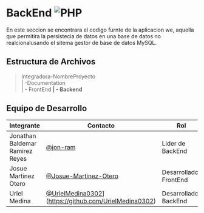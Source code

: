 # BackEnd ![PHP](https://img.shields.io/badge/PHP-777BB4?style=for-the-badge&logo=php&logoColor=white)

En este seccion se encontrara el codigo furnte de la aplicacion we, aquella que permitira la persistecia de datos en una base de datos no realcionalusando el sitema gestor de base de datos MySQL.

## Estructura de Archivos


>Integradora-NombreProyecto<br>
>| -Documentation<br>
>| - FrontEnd
>**| - Backend**

## Equipo de Desarrollo

|Integrante|Contacto|Rol|Observaciones|
|-----------|-------|---|-------------|
|Jonathan Baldemar Ramirez Reyes|[@jon-ram](https://github.com/Jon-ram)|Lider de BackEnd|✅ Revisado|
|Josue Martinez Otero|[@Josue-Martinez-Otero](https://github.com/Josue-Martinez-Otero)|Desarrollador FrontEnd|❌ No revisado|
|Uriel Medina|[@UrielMedina0302](image.png)](https://github.com/UrielMedina0302)|Desarrollador BackEnd|❌ No revisado|